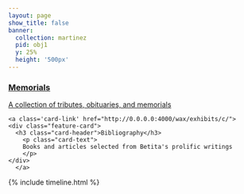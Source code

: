```yaml
---
layout: page
show_title: false
banner:
  collection: martinez
  pid: obj1
  y: 25%
  height: '500px'
---
```


<div class="feature-cards-container">
<a class='card-link' href="http://0.0.0.0:4000/wax/exhibits/c/">
  <div class="feature-card">
    <h3 class="card-header">Memorials</h3>
      <p class="card-text">
      A collection of tributes, obituaries, and memorials
      </p>
    </div>
    </a>


    <a class='card-link' href="http://0.0.0.0:4000/wax/exhibits/c/">
    <div class="feature-card">
      <h3 class="card-header">Bibliography</h3>
        <p class="card-text">
        Books and articles selected from Betita's prolific writings
        </p>
    </div>
      </a>
</div>
<div class='timeline-embed full-width'>
  <div class='timeline-inner'>
{% include timeline.html %}
  </div>
</div>
